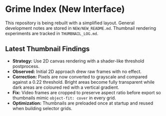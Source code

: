 # Grime Index (New Interface)

This repository is being rebuilt with a simplified layout.
General development notes are stored in `NEW/NEW_README.md`.
Thumbnail rendering experiments are tracked in `THUMBNAIL_LOG.md`.

## Latest Thumbnail Findings

- **Strategy:** Use 2D canvas rendering with a shader-like threshold postprocess.
- **Observed:** Initial 2D approach drew raw frames with no effect.
- **Correction:** Pixels are now converted to grayscale and compared against a 0.22 threshold. Bright areas become fully transparent while dark areas are coloured red with a vertical gradient.
- **Fix:** Video frames are cropped to preserve aspect ratio before export so thumbnails mimic `object-fit: cover` in every grid.
- **Optimization:** Thumbnails are preloaded once at startup and reused when building selector grids.
